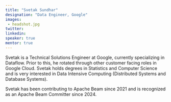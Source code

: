 ```yaml
---
title: "Svetak Sundhar"
designation: "Data Engineer, Google"
images:
 - headshot.jpg
twitter: 
linkedin: 
speaker: true
mentor: true
---
```


Svetak is a Technical Solutions Engineer at Google, currently specializing in Dataflow. Prior to this, he rotated through other customer facing roles in Google Cloud. Svetak holds degrees in Statistics and Computer Science and is very interested in Data Intensive Computing (Distributed Systems and Database Systems).

Svetak has been contributing to Apache Beam since 2021 and is recognized as an Apache Beam Committer since 2024.